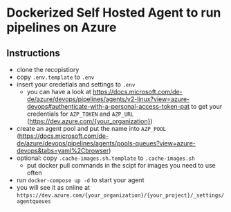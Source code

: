 # Dockerized Self Hosted Agent to run pipelines on Azure

## Instructions
- clone the recopistiory
- copy `.env.template` to `.env`
- insert your credetials and settings to `.env`
  - you can have a look at https://docs.microsoft.com/de-de/azure/devops/pipelines/agents/v2-linux?view=azure-devops#authenticate-with-a-personal-access-token-pat to get your credentials for `AZP_TOKEN` and `AZP_URL` (https://dev.azure.com/{your_organization})
- create an agent pool and put the name into `AZP_POOL` (https://docs.microsoft.com/de-de/azure/devops/pipelines/agents/pools-queues?view=azure-devops&tabs=yaml%2Cbrowser)
- optional: copy `.cache-images.sh.template` to `.cache-images.sh`
  - put docker pull commands in the scipt for images you need to use often
- run `docker-compose up -d` to start your agent
- you will see it as online at `https://dev.azure.com/{your_organization}/{your_project}/_settings/agentqueues`

